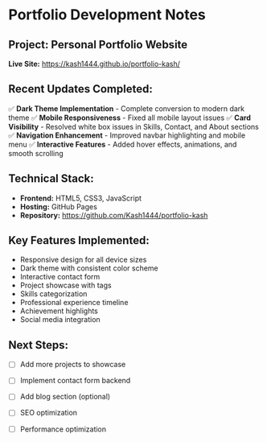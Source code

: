 # Portfolio Development Notes

## Project: Personal Portfolio Website
**Live Site:** https://kash1444.github.io/portfolio-kash/

## Recent Updates Completed:
✅ **Dark Theme Implementation** - Complete conversion to modern dark theme
✅ **Mobile Responsiveness** - Fixed all mobile layout issues
✅ **Card Visibility** - Resolved white box issues in Skills, Contact, and About sections
✅ **Navigation Enhancement** - Improved navbar highlighting and mobile menu
✅ **Interactive Features** - Added hover effects, animations, and smooth scrolling

## Technical Stack:
- **Frontend:** HTML5, CSS3, JavaScript
- **Hosting:** GitHub Pages
- **Repository:** https://github.com/Kash1444/portfolio-kash

## Key Features Implemented:
- Responsive design for all device sizes
- Dark theme with consistent color scheme
- Interactive contact form
- Project showcase with tags
- Skills categorization
- Professional experience timeline
- Achievement highlights
- Social media integration

## Next Steps:
- [ ] Add more projects to showcase
- [ ] Implement contact form backend
- [ ] Add blog section (optional)
- [ ] SEO optimization
- [ ] Performance optimization

